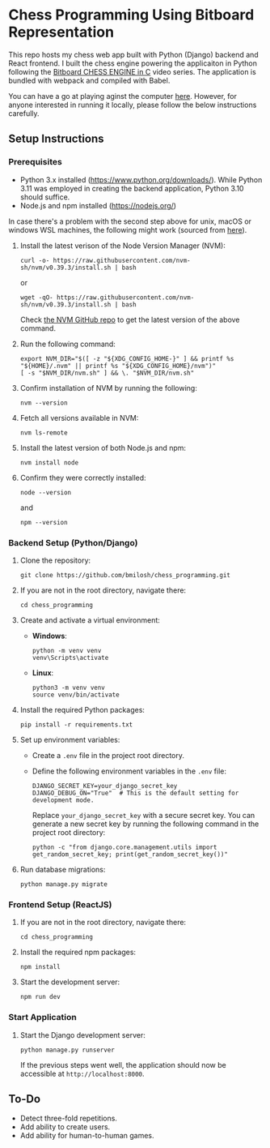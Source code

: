 # Chess Programming Using Bitboard Representation

This repo hosts my chess web app built with Python (Django) backend and React frontend. I built the chess engine powering the applicaiton in Python following the [Bitboard CHESS ENGINE in C](https://www.youtube.com/playlist?list=PLmN0neTso3Jxh8ZIylk74JpwfiWNI76Cs) video series. The application is bundled with webpack and compiled with Babel.

You can have a go at playing aginst the computer [here](https://mb-chess-fcb92b9ccc46.herokuapp.com). However, for anyone interested in running it locally, please follow the below instructions carefully.

## Setup Instructions

### Prerequisites

- Python 3.x installed (https://www.python.org/downloads/). While Python 3.11 was employed in creating the backend application, Python 3.10 should suffice.
- Node.js and npm installed (https://nodejs.org/)

In case there's a problem with the second step above for unix, macOS or windows WSL machines, the following might work (sourced from [here](https://cloudbytes.dev/snippets/how-to-install-nodejs-and-npm-on-wsl2)).

1. Install the latest verison of the Node Version Manager (NVM):

    ```shell
    curl -o- https://raw.githubusercontent.com/nvm-sh/nvm/v0.39.3/install.sh | bash
    ```
    or 
    ```shell
    wget -qO- https://raw.githubusercontent.com/nvm-sh/nvm/v0.39.3/install.sh | bash
    ```
    Check [the NVM GitHub repo](https://github.com/nvm-sh/nvm#installing-and-updating) to get the latest version of the above command.

2. Run the following command:

    ```shell
    export NVM_DIR="$([ -z "${XDG_CONFIG_HOME-}" ] && printf %s "${HOME}/.nvm" || printf %s "${XDG_CONFIG_HOME}/nvm")"
    [ -s "$NVM_DIR/nvm.sh" ] && \. "$NVM_DIR/nvm.sh"
    ```

3. Confirm installation of NVM by running the following:

    ```shell
    nvm --version
    ```

4. Fetch all versions available in NVM:

    ```shell
    nvm ls-remote
    ```

5. Install the latest version of both Node.js and npm:

    ```shell
    nvm install node
    ```

6. Confirm they were correctly installed:

    ```shell
    node --version
    ```

    and

    ```shell
    npm --version
    ```

### Backend Setup (Python/Django)

1. Clone the repository:

   ```shell
   git clone https://github.com/bmilosh/chess_programming.git
   ```

2. If you are not in the root directory, navigate there:

   ```shell
   cd chess_programming
   ```

3. Create and activate a virtual environment:

   - **Windows**:

     ```shell
     python -m venv venv
     venv\Scripts\activate
     ```

   - **Linux**:

     ```shell
     python3 -m venv venv
     source venv/bin/activate
     ```

4. Install the required Python packages:

   ```shell
   pip install -r requirements.txt
   ```

5. Set up environment variables:

   - Create a `.env` file in the project root directory.
   - Define the following environment variables in the `.env` file:

     ```
     DJANGO_SECRET_KEY=your_django_secret_key
     DJANGO_DEBUG_ON="True"  # This is the default setting for development mode.
     ```

     Replace `your_django_secret_key` with a secure secret key. You can generate a new secret key by running the following command in the project root directory:

     ```shell
     python -c "from django.core.management.utils import get_random_secret_key; print(get_random_secret_key())"
     ```

6. Run database migrations:

   ```shell
   python manage.py migrate
   ```

### Frontend Setup (ReactJS)

1. If you are not in the root directory, navigate there:

   ```shell
   cd chess_programming
   ```

2. Install the required npm packages:

   ```shell
   npm install
   ```

3. Start the development server:

   ```shell
   npm run dev
   ```

### Start Application
1. Start the Django development server:

   ```shell
   python manage.py runserver
   ```

   If the previous steps went well, the application should now be accessible at `http://localhost:8000`.

## To-Do

- Detect three-fold repetitions.
- Add ability to create users.
- Add ability for human-to-human games.